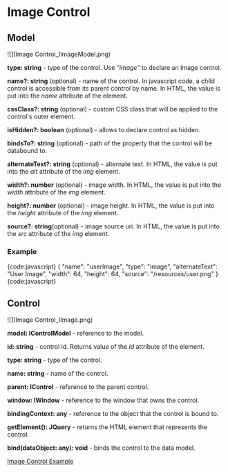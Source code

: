# Image Control

## Model

![](Image Control_IImageModel.png)

**type: string** - type of the control. Use _"image"_ to declare an Image control.

**name?: string** (optional) - name of the control. In javascript code, a child control is accessible from its parent control by name. In HTML, the value is put into the _name_ attribute of the element.

**cssClass?: string** (optional) - custom CSS class that will be applied to the control's outer element.

**isHidden?: boolean** (optional) - allows to declare control as hidden.

**bindsTo?: string** (optional) - path of the property that the control will be databound to.

**alternateText?: string** (optional) - alternate text. In HTML, the value is put into the _alt_ attribute of the _img_ element.

**width?: number** (optional) - image width. In HTML, the value is put into the _width_ attribute of the _img_ element.

**height?: number** (optional) - image height. In HTML, the value is put into the _height_ attribute of the _img_ element.

**source?: string**(optional) - image source uri. In HTML, the value is put into the _src_ attribute of the _img_ element.

### Example

{code:javascript}
{
	"name": "userImage",
	"type": "image",
	"alternateText": "User Image",
	"width": 64,
	"height": 64,
	"source": "/resources/user.png"
}
{code:javascript}

## Control

![](Image Control_IImage.png)

**model: IControlModel** - reference to the model.

**id: string** - control id. Returns value of the _id_ attribute of the element.

**type: string** - type of the control.

**name: string** - name of the control.

**parent: IControl** - reference to the parent control.

**window: IWindow** - reference to the window that owns the control.

**bindingContext: any** - reference to the object that the control is bound to.

**getElement(): JQuery** - returns the HTML element that represents the control.

**bind(dataObject: any): void** - binds the control to the data model.

[Image Control Example](Image-Control-Example.md)